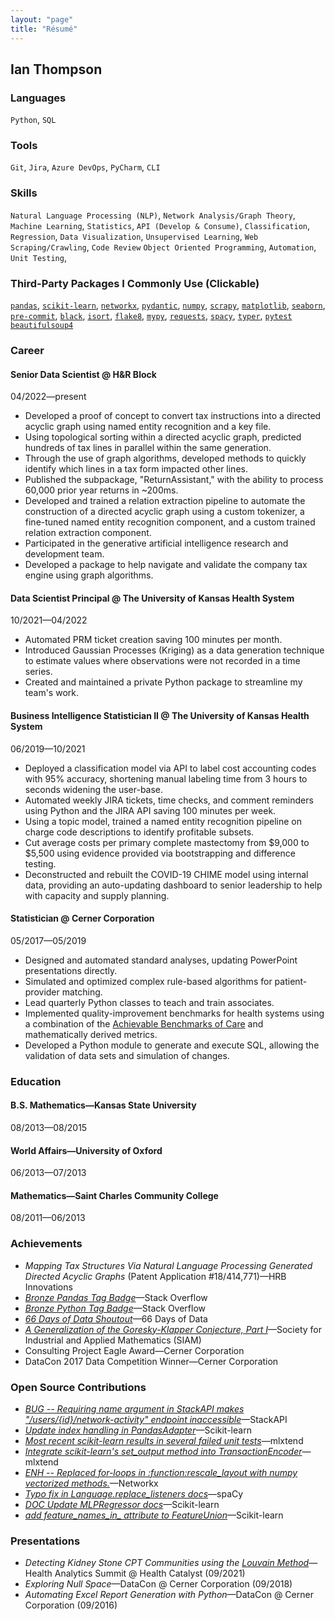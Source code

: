 ```yaml
---
layout: "page"
title: "Résumé"
---
```


## Ian Thompson

### Languages
`Python`, `SQL`

### Tools
`Git`, `Jira`, `Azure DevOps`, `PyCharm`, `CLI`

### Skills
`Natural Language Processing (NLP)`, `Network Analysis/Graph Theory`,
`Machine Learning`, `Statistics`, `API (Develop & Consume)`,
`Classification`, `Regression`, `Data Visualization`,
`Unsupervised Learning`, `Web Scraping/Crawling`, `Code Review`
`Object Oriented Programming`, `Automation`, `Unit Testing`,

### Third-Party Packages I Commonly Use (Clickable)
[`pandas`](https://pandas.pydata.org/),
[`scikit-learn`](https://scikit-learn.org/stable/index.html),
[`networkx`](https://networkx.org/),
[`pydantic`](https://docs.pydantic.dev/latest/),
[`numpy`](https://numpy.org/),
[`scrapy`](https://scrapy.org/),
[`matplotlib`](https://matplotlib.org/),
[`seaborn`](https://seaborn.pydata.org/index.html),
[`pre-commit`](https://pre-commit.com/),
[`black`](https://black.readthedocs.io/en/stable/),
[`isort`](https://pycqa.github.io/isort/),
[`flake8`](https://flake8.pycqa.org/en/latest/),
[`mypy`](https://mypy.readthedocs.io/en/latest/),
[`requests`](https://requests.readthedocs.io/en/latest/),
[`spacy`](https://spacy.io/),
[`typer`](https://typer.tiangolo.com/),
[`pytest`](https://docs.pytest.org/en/latest/)
[`beautifulsoup4`](https://beautiful-soup-4.readthedocs.io/en/latest/#)

### Career
#### Senior Data Scientist @ H&R Block
04/2022—present
- Developed a proof of concept to convert tax instructions into a 
  directed acyclic graph using named entity recognition and a key file.
- Using topological sorting within a directed acyclic graph, predicted
  hundreds of tax lines in parallel within the same generation. 
- Through the use of graph algorithms, developed methods to quickly 
  identify which lines in a tax form impacted other lines.
- Published the subpackage, "ReturnAssistant," with the ability to 
  process 60,000 prior year returns in ~200ms.
- Developed and trained a relation extraction pipeline to automate 
  the construction of a directed acyclic graph using a custom 
  tokenizer, a fine-tuned named entity recognition component, and a 
  custom trained relation extraction component.
- Participated in the generative artificial intelligence research and 
  development team.
- Developed a package to help navigate and validate the company tax
  engine using graph algorithms.

#### Data Scientist Principal @ The University of Kansas Health System
10/2021—04/2022
- Automated PRM ticket creation saving 100 minutes per month.
- Introduced Gaussian Processes (Kriging) as a data generation
  technique to estimate values where observations were not recorded in
  a time series.
- Created and maintained a private Python package to streamline my
  team's work.

#### Business Intelligence Statistician II @ The University of Kansas Health System
06/2019—10/2021
- Deployed a classification model via API to label cost accounting
  codes with 95% accuracy, shortening manual labeling time from 3 hours
  to seconds widening the user-base.
- Automated weekly JIRA tickets, time checks, and comment reminders
  using Python and the JIRA API saving 100 minutes per week.
- Using a topic model, trained a named entity recognition pipeline on
  charge code descriptions to identify profitable subsets.
- Cut average costs per primary complete mastectomy from $9,000 to
  $5,500 using evidence provided via bootstrapping and difference
  testing.
- Deconstructed and rebuilt the COVID-19 CHIME model using internal
  data, providing an auto-updating dashboard to senior leadership to
  help with capacity and supply planning.

#### Statistician @ Cerner Corporation
05/2017—05/2019
- Designed and automated standard analyses, updating PowerPoint
  presentations directly.
- Simulated and optimized complex rule-based algorithms for
  patient-provider matching.
- Lead quarterly Python classes to teach and train associates.
- Implemented quality-improvement benchmarks for health systems using a
  combination of the
  [Achievable Benchmarks of Care](https://pubmed.ncbi.nlm.nih.gov/10461579/)
  and mathematically derived metrics.
- Developed a Python module to generate and execute SQL, allowing the
  validation of data sets and simulation of changes.

### Education
#### B.S. Mathematics—Kansas State University
08/2013—08/2015

#### World Affairs—University of Oxford
06/2013—07/2013

#### Mathematics—Saint Charles Community College
08/2011—06/2013

### Achievements
- _Mapping Tax Structures Via Natural Language Processing Generated Directed Acyclic Graphs_ (Patent Application #18/414,771)—HRB
 Innovations
- [_Bronze Pandas Tag Badge_](https://stackoverflow.com/help/badges/1914/pandas?userid=6509519)—Stack
Overflow
- [_Bronze Python Tag Badge_](https://stackoverflow.com/help/badges/267/python?userid=6509519)—Stack
Overflow
- [_66 Days of Data Shoutout_](https://www.linkedin.com/posts/navidmashinchi_66daysofdata-66daysofdata-datascience-activity-6775646328463745024-v2RS/)—66
Days of Data
- [_A Generalization of the Goresky-Klapper Conjecture, Part I_](https://doi.org/10.1137/18M1186381)—Society
for Industrial and Applied Mathematics (SIAM)
- Consulting Project Eagle Award—Cerner Corporation
- DataCon 2017 Data Competition Winner—Cerner Corporation

### Open Source Contributions
- [_BUG -- Requiring name argument in StackAPI makes "/users/{id}/network-activity" endpoint inaccessible_](https://github.com/AWegnerGitHub/stackapi/issues/52)—StackAPI
- [_Update index handling in PandasAdapter_](https://github.com/scikit-learn/scikit-learn/issues/28731)—Scikit-learn
- [_Most recent scikit-learn results in several failed unit tests_](https://github.com/rasbt/mlxtend/issues/1090)—mlxtend
- [_Integrate scikit-learn's set_output method into TransactionEncoder_](https://github.com/rasbt/mlxtend/issues/1085)—mlxtend
- [_ENH -- Replaced for-loops in :function:rescale_layout with numpy vectorized methods._](https://github.com/networkx/networkx/pull/6879)—Networkx
- [_Typo fix in Language.replace_listeners docs_](https://github.com/explosion/spaCy/pull/12823)—spaCy
- [_DOC Update MLPRegressor docs_](https://github.com/scikit-learn/scikit-learn/pull/25556)—Scikit-learn
- [*add feature_names_in_ attribute to FeatureUnion*](https://github.com/scikit-learn/scikit-learn/issues/24754)—Scikit-learn

### Presentations
- _Detecting Kidney Stone CPT Communities using the [Louvain Method](https://en.wikipedia.org/wiki/Louvain_method)_—Health
Analytics Summit @ Health Catalyst (09/2021)
- _Exploring Null Space_—DataCon
@ Cerner Corporation (09/2018)
- _Automating Excel Report Generation with Python_—DataCon
@ Cerner Corporation (09/2016)